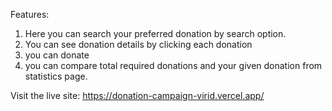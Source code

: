 Features:
1. Here you can search your preferred donation by search option.
2. You can see donation details by clicking each donation
3. you can donate
4. you can compare total required donations and your given donation from statistics page.

Visit the live site: https://donation-campaign-virid.vercel.app/